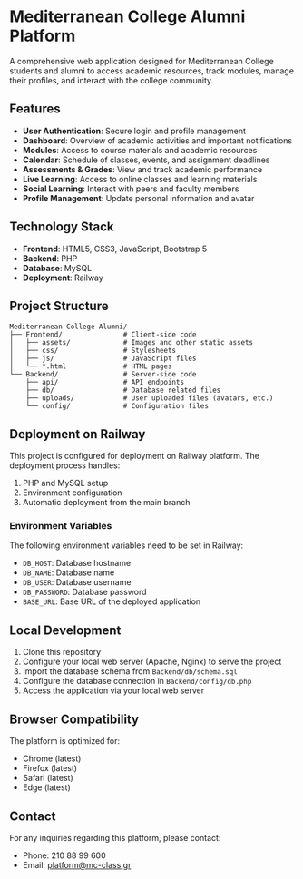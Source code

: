 # Mediterranean College Alumni Platform

A comprehensive web application designed for Mediterranean College students and alumni to access academic resources, track modules, manage their profiles, and interact with the college community.

## Features

- **User Authentication**: Secure login and profile management
- **Dashboard**: Overview of academic activities and important notifications
- **Modules**: Access to course materials and academic resources
- **Calendar**: Schedule of classes, events, and assignment deadlines
- **Assessments & Grades**: View and track academic performance
- **Live Learning**: Access to online classes and learning materials
- **Social Learning**: Interact with peers and faculty members
- **Profile Management**: Update personal information and avatar

## Technology Stack

- **Frontend**: HTML5, CSS3, JavaScript, Bootstrap 5
- **Backend**: PHP
- **Database**: MySQL
- **Deployment**: Railway

## Project Structure

```
Mediterranean-College-Alumni/
├── Frontend/               # Client-side code
│   ├── assets/             # Images and other static assets
│   ├── css/                # Stylesheets
│   ├── js/                 # JavaScript files
│   └── *.html              # HTML pages
└── Backend/                # Server-side code
    ├── api/                # API endpoints
    ├── db/                 # Database related files
    ├── uploads/            # User uploaded files (avatars, etc.)
    └── config/             # Configuration files
```

## Deployment on Railway

This project is configured for deployment on Railway platform. The deployment process handles:

1. PHP and MySQL setup
2. Environment configuration
3. Automatic deployment from the main branch

### Environment Variables

The following environment variables need to be set in Railway:

- `DB_HOST`: Database hostname
- `DB_NAME`: Database name
- `DB_USER`: Database username
- `DB_PASSWORD`: Database password
- `BASE_URL`: Base URL of the deployed application

## Local Development

1. Clone this repository
2. Configure your local web server (Apache, Nginx) to serve the project
3. Import the database schema from `Backend/db/schema.sql`
4. Configure the database connection in `Backend/config/db.php`
5. Access the application via your local web server

## Browser Compatibility

The platform is optimized for:
- Chrome (latest)
- Firefox (latest)
- Safari (latest)
- Edge (latest)

## Contact

For any inquiries regarding this platform, please contact:
- Phone: 210 88 99 600
- Email: platform@mc-class.gr 
